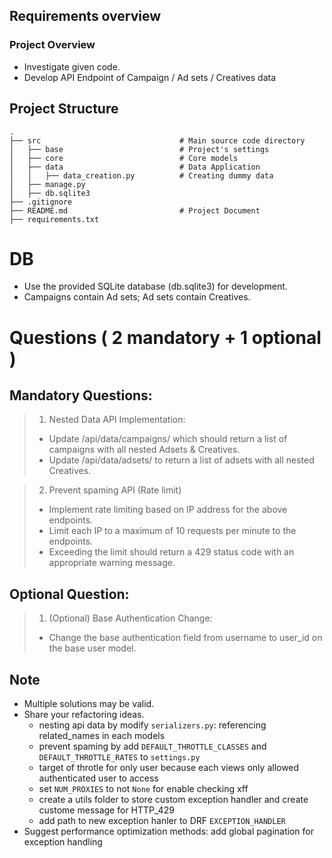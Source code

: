 ## Requirements overview

### Project Overview

- Investigate given code.
- Develop API Endpoint of Campaign / Ad sets / Creatives data

## Project Structure

```
.
├── src                               # Main source code directory
│   ├── base                          # Project's settings
│   ├── core                          # Core models
│   ├── data                          # Data Application
│   │   ├── data_creation.py          # Creating dummy data
│   ├── manage.py
│   ├── db.sqlite3
├── .gitignore
├── README.md                         # Project Document
├── requirements.txt
```

# DB

- Use the provided SQLite database (db.sqlite3) for development.
- Campaigns contain Ad sets; Ad sets contain Creatives.

# Questions ( 2 mandatory + 1 optional )

## Mandatory Questions:

> 1. Nested Data API Implementation:
>
> - Update /api/data/campaigns/ which should return a list of campaigns with all nested Adsets & Creatives.
> - Update /api/data/adsets/ to return a list of adsets with all nested Creatives.

> 2. Prevent spaming API (Rate limit)
>
> - Implement rate limiting based on IP address for the above endpoints.
> - Limit each IP to a maximum of 10 requests per minute to the endpoints.
> - Exceeding the limit should return a 429 status code with an appropriate warning message.

## Optional Question:

> 1.  (Optional) Base Authentication Change:
>
> - Change the base authentication field from username to user_id on the base user model.

## Note

- Multiple solutions may be valid.
- Share your refactoring ideas.
  - nesting api data by modify `serializers.py`: referencing related_names in each models
  - prevent spaming by add `DEFAULT_THROTTLE_CLASSES` and `DEFAULT_THROTTLE_RATES` to `settings.py`
  - target of throtle for only user because each views only allowed authenticated user to access
  - set `NUM_PROXIES` to not `None` for enable checking xff
  - create a utils folder to store custom exception handler and create custome message for HTTP_429
  - add path to new exception hanler to DRF `EXCEPTION_HANDLER`
- Suggest performance optimization methods: add global pagination for exception handling
